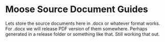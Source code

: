 # Moose Source Document Guides

Lets store the source documents here in .docx or whatever format works. For .docx we will release PDF version of them somewhere. Perhaps generated in a release folder or something like that. Still working that out.